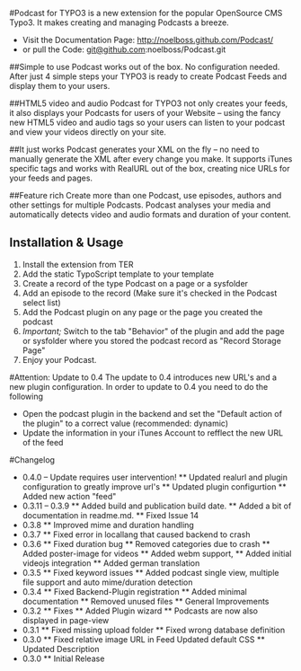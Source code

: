 #Podcast for TYPO3 is a new extension for the popular OpenSource CMS Typo3. 
It makes creating and managing Podcasts a breeze.

* Visit the Documentation Page: http://noelboss.github.com/Podcast/
* or pull the Code: git@github.com:noelboss/Podcast.git

##Simple to use
Podcast works out of the box. No configuration needed. After just 4 simple steps your TYPO3 is ready to create Podcast Feeds and display them to your users.

##HTML5 video and audio
Podcast for TYPO3 not only creates your feeds, it also displays your Podcasts for users of your Website – using the fancy new HTML5 video and audio tags so your users can listen to your podcast and view your videos directly on your site.

##It just works
Podcast generates your XML on the fly – no need to manually generate the XML after every change you make. It supports iTunes specific tags and works with RealURL out of the box, creating nice URLs for your feeds and pages.

##Feature rich
Create more than one Podcast, use episodes, authors and other settings for multiple Podcasts. Podcast analyses your media and automatically detects video and audio formats and duration of your content.

## Installation & Usage
1. Install the extension from TER
2. Add the static TypoScript template to your template
3. Create a record of the type Podcast on a page or a sysfolder
4. Add an episode to the record (Make sure it's checked in the Podcast select list)
5. Add the Podcast plugin on any page or the page you created the podcast
6. *Important;* Switch to the tab "Behavior" of the plugin and add the page or sysfolder where you stored the podcast record as "Record Storage Page"
7. Enjoy your Podcast.

#Attention: Update to 0.4
The update to 0.4 introduces new URL's and a new plugin configuration. In order to update to 0.4 you need to do the following

* Open the podcast plugin in the backend and set the "Default action of the plugin" to a correct value (recommended: dynamic)
* Update the information in your iTunes Account to refflect the new URL of the feed

#Changelog

* 0.4.0 – Update requires user intervention!
** Updated realurl and plugin configuration to greatly improve url's
** Updated plugin configurtion
** Added new action "feed"
* 0.3.11 – 0.3.9
** Added build and publication build date. 
** Added a bit of documentation in readme.md.
** Fixed Issue 14
* 0.3.8
** Improved mime and duration handling
* 0.3.7
** Fixed error in locallang that caused backend to crash
* 0.3.6
** Fixed duration bug
** Removed categories due to crash
** Added poster-image for videos
** Added webm support, 
** Added initial videojs integration
** Added german translation 
* 0.3.5
** Fixed keyword issues
** Added podcast single view, multiple file support and auto mime/duration detection
* 0.3.4
** Fixed Backend-Plugin registration
** Added minimal documentation
** Removed unused files
** General Improvements
* 0.3.2
** Fixes
** Added Plugin wizard
** Podcasts are now also displayed in page-view
* 0.3.1
** Fixed missing upload folder
** Fixed wrong database definition
* 0.3.0
** Fixed relative image URL in Feed Updated default CSS
** Updated Description
* 0.3.0
** Initial Release